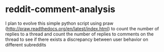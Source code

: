 reddit-comment-analysis
=======================
I plan to evolve this simple python script using praw (http://praw.readthedocs.org/en/latest/index.html) 
to count the number of replies to a thread and count the number of replies to comments on the thread to 
see if there exists a discrepancy between user behavior on different subreddits
